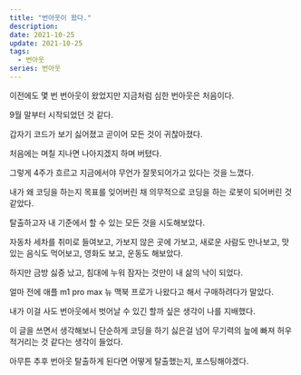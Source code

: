 ```yaml
---
title: "번아웃이 왔다."
description:
date: 2021-10-25
update: 2021-10-25
tags:
  - 번아웃
series: 번아웃
---
```


이전에도 몇 번 번아웃이 왔었지만 지금처럼 심한 번아웃은 처음이다.

9월 말부터 시작되었던 것 같다.

갑자기 코드가 보기 싫어졌고 곧이어 모든 것이 귀찮아졌다.

처음에는 며칠 지나면 나아지겠지 하며 버텼다.

그렇게 4주가 흐르고 지금에서야 무언가 잘못되어가고 있다는 것을 느꼈다.

내가 왜 코딩을 하는지 목표를 잊어버린 채 의무적으로 코딩을 하는 로봇이 되어버린 것 같았다.

탈출하고자 내 기준에서 할 수 있는 모든 것을 시도해보았다.

자동차 세차를 취미로 들여보고, 가보지 않은 곳에 가보고, 새로운 사람도 만나보고, 맛있는 음식도 먹어보고, 영화도 보고, 운동도 해보았다.

하지만 금방 싫증 났고, 침대에 누워 잠자는 것만이 내 삶의 낙이 되었다.

얼마 전에 애플 m1 pro max 뉴 맥북 프로가 나왔다고 해서 구매하려다가 말았다.

내가 이걸 사도 번아웃에서 벗어날 수 있긴 할까 싶은 생각이 나를 지배했다.

이 글을 쓰면서 생각해보니 단순하게 코딩을 하기 싫은걸 넘어 무기력의 늪에 빠져 허우적거리는 것 같다는 생각이 들었다.

아무튼 추후 번아웃 탈출하게 된다면 어떻게 탈출했는지, 포스팅해야겠다.
